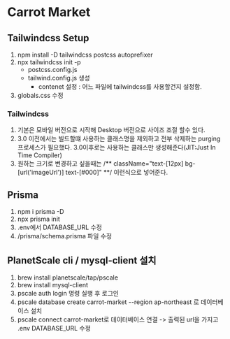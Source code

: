 # Carrot Market

## Tailwindcss Setup

1. npm install -D tailwindcss postcss autoprefixer
2. npx tailwindcss init -p
    - postcss.config.js
    - tailwind.config.js 생성
        - contenet 설정 : 어느 파일에 tailwindcss를 사용할건지 설정함.
3. globals.css 수정

### Tailwindcss

1. 기본은 모바일 버전으로 시작해 Desktop 버전으로 사이즈 조절 할수 있다.
2. 3.0 이전에서는 빌드할떄 사용하는 클래스명을 제외하고 전부 삭제하는 purging 프로세스가 필요했다. 3.0이후로는 사용하는 클래스만 생성해준다(JIT:Just In Time Compiler)
3. 원하는 크기로 변경하고 싶을때는 /** className="text-[12px] bg-[url('imageUrl')] text-[#000]" **/ 이런식으로 넣어준다.

## Prisma

1. npm i prisma -D
2. npx prisma init
3. .env에서 DATABASE_URL 수정
4. /prisma/schema.prisma 파일 수정

## PlanetScale cli / mysql-client 설치

1. brew install planetscale/tap/pscale
2. brew install mysql-client
3. pscale auth login 명령 실행 후 로그인
4. pscale database create carrot-market --region ap-northeast 로 데이터베이스 설치
5. pscale connect carrot-market로 데이터베이스 연결 -> 출력된 url을 가지고 .env DATABASE_URL 수정
